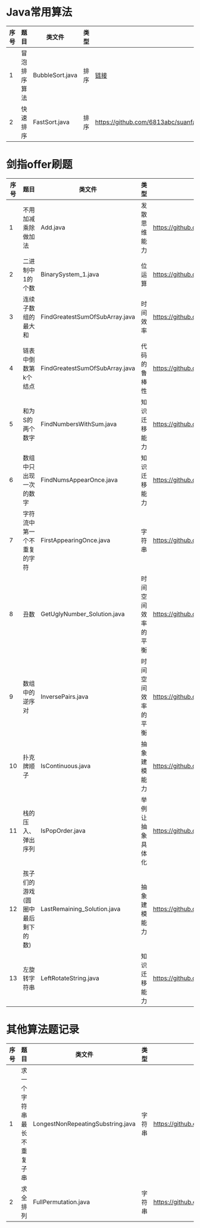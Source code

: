 # Java常用算法

| 序号 | 题目 | 类文件 | 类型 | 链接 | 
| ------ | ------ | ------ | ------ | ------ |
| 1 | 冒泡排序算法 | BubbleSort.java | 排序 |[链接](src/main/java/com/cyg/suanfa/algorithm/BubbleSort.java) |
| 2 | 快速排序 | FastSort.java | 排序 |https://github.com/6813abc/suanfa/blob/master/src/main/java/com/cyg/suanfa/algorithm/FastSort.java |


# 剑指offer刷题

| 序号 | 题目 | 类文件 | 类型 | 链接 | 
| ------ | ------ | ------ | ------ | ------ |
| 1 | 不用加减乘除做加法| Add.java | 发散思维能力 | https://github.com/6813abc/suanfa/blob/master/src/main/java/com/cyg/suanfa/algorithm/Add.java|
| 2 | 二进制中1的个数 | BinarySystem_1.java | 位运算 | https://github.com/6813abc/suanfa/blob/master/src/main/java/com/cyg/suanfa/algorithm/BinarySystem_1.java |
| 3 | 连续子数组的最大和 | FindGreatestSumOfSubArray.java | 时间效率 |https://github.com/6813abc/suanfa/blob/master/src/main/java/com/cyg/suanfa/algorithm/FindGreatestSumOfSubArray.java |
| 4 | 链表中倒数第k个结点 | FindGreatestSumOfSubArray.java | 代码的鲁棒性 |https://github.com/6813abc/suanfa/blob/master/src/main/java/com/cyg/suanfa/algorithm/FindGreatestSumOfSubArray.java |
| 5 | 和为S的两个数字 | FindNumbersWithSum.java | 知识迁移能力 |https://github.com/6813abc/suanfa/blob/master/src/main/java/com/cyg/suanfa/algorithm/FindNumbersWithSum.java |
| 6 | 数组中只出现一次的数字  | FindNumsAppearOnce.java | 知识迁移能力 |https://github.com/6813abc/suanfa/blob/master/src/main/java/com/cyg/suanfa/algorithm/FindNumsAppearOnce.java |
| 7 | 字符流中第一个不重复的字符 | FirstAppearingOnce.java | 字符串 |https://github.com/6813abc/suanfa/blob/master/src/main/java/com/cyg/suanfa/algorithm/FirstAppearingOnce.java |
| 8 | 丑数 | GetUglyNumber_Solution.java | 时间空间效率的平衡 |https://github.com/6813abc/suanfa/blob/master/src/main/java/com/cyg/suanfa/algorithm/GetUglyNumber_Solution.java |
| 9 | 数组中的逆序对 | InversePairs.java |  时间空间效率的平衡 |https://github.com/6813abc/suanfa/blob/master/src/main/java/com/cyg/suanfa/algorithm/InversePairs.java |
| 10| 扑克牌顺子 | IsContinuous.java | 抽象建模能力 |https://github.com/6813abc/suanfa/blob/master/src/main/java/com/cyg/suanfa/algorithm/IsContinuous.java |
| 11| 栈的压入、弹出序列 | IsPopOrder.java | 举例让抽象具体化 |https://github.com/6813abc/suanfa/blob/master/src/main/java/com/cyg/suanfa/algorithm/IsPopOrder.java |
| 12| 孩子们的游戏(圆圈中最后剩下的数) | LastRemaining_Solution.java | 抽象建模能力 |https://github.com/6813abc/suanfa/blob/master/src/main/java/com/cyg/suanfa/algorithm/LastRemaining_Solution.java |
| 13| 左旋转字符串 | LeftRotateString.java | 知识迁移能力 |https://github.com/6813abc/suanfa/blob/master/src/main/java/com/cyg/suanfa/algorithm/LeftRotateString.java |


# 其他算法题记录

| 序号 | 题目 | 类文件 | 类型 | 链接 | 
| ------ | ------ | ------ | ------ | ------ |
| 1 | 求一个字符串最长不重复子串 | LongestNonRepeatingSubstring.java | 字符串 |https://github.com/6813abc/suanfa/blob/master/src/main/java/com/cyg/suanfa/algorithm/LongestNonRepeatingSubstring.java |
| 2 | 求全排列 | FullPermutation.java | 字符串 | https://github.com/6813abc/suanfa/blob/master/src/main/java/com/cyg/suanfa/algorithm/FullPermutation.java |

